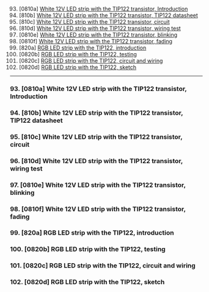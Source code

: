 93. [0810a] [White 12V LED strip with the TIP122 transistor, Introduction](#93)
94. [810b] [White 12V LED strip with the TIP122 transistor, TIP122 datasheet](#94)
95. [810c] [White 12V LED strip with the TIP122 transistor, circuit](#95)
96. [810d] [White 12V LED strip with the TIP122 transistor, wiring test](#96)
97. [0810e] [White 12V LED strip with the TIP122 transistor, blinking](#97)
98. [0810f] [White 12V LED strip with the TIP122 transistor, fading](#98)
99. [820a] [RGB LED strip with the TIP122, introduction](#99)
100.  [0820b] [RGB LED strip with the TIP122, testing](#100)
101.  [0820c] [RGB LED strip with the TIP122, circuit and wiring](#101)
102.  [0820d] [RGB LED strip with the TIP122, sketch](#102)

---

### 93. [0810a] White 12V LED strip with the TIP122 transistor, Introduction<a id="93"></a>

### 94. [810b] White 12V LED strip with the TIP122 transistor, TIP122 datasheet<a id="94"></a>

### 95. [810c] White 12V LED strip with the TIP122 transistor, circuit<a id="95"></a>

### 96. [810d] White 12V LED strip with the TIP122 transistor, wiring test<a id="96"></a>

### 97. [0810e] White 12V LED strip with the TIP122 transistor, blinking<a id="97"></a>

### 98. [0810f] White 12V LED strip with the TIP122 transistor, fading<a id="98"></a>

### 99. [820a] RGB LED strip with the TIP122, introduction<a id="99"></a>

### 100. [0820b] RGB LED strip with the TIP122, testing<a id="100"></a>

### 101. [0820c] RGB LED strip with the TIP122, circuit and wiring<a id="101"></a>

### 102. [0820d] RGB LED strip with the TIP122, sketch<a id="102"></a>
